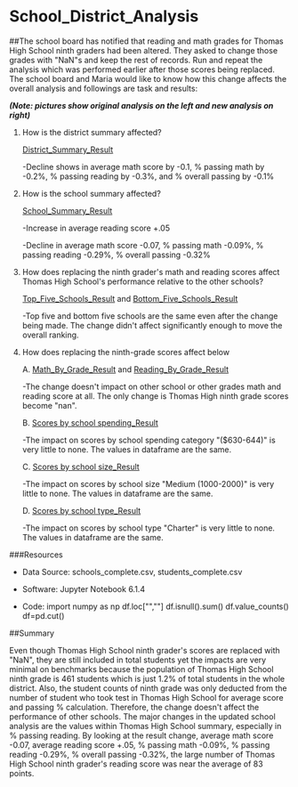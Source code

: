 # School_District_Analysis

##The school board has notified that reading and math grades for Thomas High School ninth graders had been altered. They asked to change those grades with "NaN"s and keep the rest of records. Run and repeat the analysis which was performed earlier after those scores being replaced. The school board and Maria would like to know how this change affects the overall analysis and followings are task and results:

***(Note: pictures show original analysis on the left and new analysis on right)***

1. How is the district summary affected?

   [District_Summary_Result](https://github.com/Yunaka1269/School_District_Analysis/blob/main/Pictures/District_Summary.PNG)
  
   -Decline shows in average math score by  -0.1, % passing math by -0.2%, % passing reading by -0.3%, and % overall passing by -0.1%  

2. How is the school summary affected?

   [School_Summary_Result](https://github.com/Yunaka1269/School_District_Analysis/blob/main/Pictures/School_Summary.PNG)
  
   -Increase in average reading score +.05

   -Decline in average math score -0.07, % passing math -0.09%, % passing reading -0.29%, % overall passing -0.32%

3. How does replacing the ninth grader's math and reading scores affect Thomas High School's performance relative to the other schools?

   [Top_Five_Schools_Result](https://github.com/Yunaka1269/School_District_Analysis/blob/main/Pictures/Top_Five.PNG) and [Bottom_Five_Schools_Result](https://github.com/Yunaka1269/School_District_Analysis/blob/main/Pictures/Bottom_Five.PNG)
  
   -Top five and bottom five schools are the same even after the change being made. The change didn't affect significantly enough to move the overall ranking.  

4. How does replacing the ninth-grade scores affect below

   A. [Math_By_Grade_Result](https://github.com/Yunaka1269/School_District_Analysis/blob/main/Pictures/Math_By_Grade.PNG) and [Reading_By_Grade_Result](https://github.com/Yunaka1269/School_District_Analysis/blob/main/Pictures/Reading_By_Grade.PNG)
	
    -The change doesn't impact on other school or other grades math and reading score at all. The only change is Thomas High ninth grade scores become "nan".
		
   B. [Scores by school spending_Result](https://github.com/Yunaka1269/School_District_Analysis/blob/main/Pictures/School_Spending.PNG) 
	
    -The impact on scores by school spending category "($630-644)" is very little to none. The values in dataframe are the same.
		
   C. [Scores by school size_Result](https://github.com/Yunaka1269/School_District_Analysis/blob/main/Pictures/School_Size.PNG)
	
    -The impact on scores by school size "Medium (1000-2000)" is very little to none. The values in dataframe are the same.
		
   D. [Scores by school type_Result](https://github.com/Yunaka1269/School_District_Analysis/blob/main/Pictures/School_Type.PNG)
	
    -The impact on scores by school type "Charter" is very little to none. The values in dataframe are the same.
    
###Resources
- Data Source: schools_complete.csv, students_complete.csv
- Software: Jupyter Notebook 6.1.4

- Code: import numpy as np
  	df.loc["",""] 
	df.isnull().sum()
	df.value_counts()
	df=pd.cut()

##Summary

Even though Thomas High School ninth grader's scores are replaced with "NaN", they are still included in total students yet the impacts are very minimal on benchmarks because the population of Thomas High School ninth grade is 461 students which is just 1.2% of total students in the whole district. Also, the student counts of ninth grade was only deducted from the number of student who took test in Thomas High School for average score and passing % calculation. Therefore, the change doesn't affect the performance of other schools. The major changes in the updated school analysis are the values within Thomas High School summary, especially in % passing reading. By looking at the result change, average math score -0.07, average reading score +.05, % passing math -0.09%, % passing reading -0.29%, % overall passing -0.32%, the large number of Thomas High School ninth grader's reading score was near the average of 83 points. 
